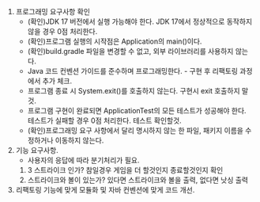 1. 프로그래밍 요구사항 확인
   - (확인)JDK 17 버전에서 실행 가능해야 한다. JDK 17에서 정상적으로 동작하지 않을 경우 0점 처리한다.
   - (확인)프로그램 실행의 시작점은 Application의 main()이다.
   - (확인)build.gradle 파일을 변경할 수 없고, 외부 라이브러리를 사용하지 않는다.
   - Java 코드 컨벤션 가이드를 준수하며 프로그래밍한다. - 구현 후 리팩토링 과정에서 추가 체크.
   - 프로그램 종료 시 System.exit()를 호출하지 않는다. 구현시 exit 호출하지 말것. 
   - 프로그램 구현이 완료되면 ApplicationTest의 모든 테스트가 성공해야 한다. 테스트가 실패할 경우 0점 처리한다. 테스트 확인할것.
   - (확인)프로그래밍 요구 사항에서 달리 명시하지 않는 한 파일, 패키지 이름을 수정하거나 이동하지 않는다.
2. 기능 요구사항. 
    - 사용자의 응답에 따라 분기처리가 필요. 
    1. 3 스트라이크 인가? 참일경우 게임을 더 할것인지 종료할것인지 확인
    2. 스트라이크와 볼이 있는가? 있다면 스트라이크와 볼을 출력, 없다면 낫싱 출력
3. 리팩토링 
기능에 맞게 모듈화 및 자바 컨벤션에 맞게 코드 개선. 